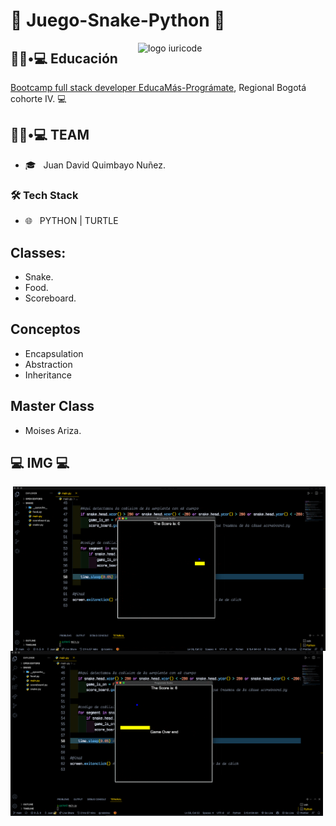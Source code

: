 #  :snake: Juego-Snake-Python :snake:

<img src="https://github.com/iuricode/iuricode/blob/main/ilus-code.svg" min-width="300px" max-width="300px" width="300px" align="right" alt="logo iuricode">


<h2> 👨🏻•💻 Educación </h2>

<p><a href="https://educamas.com.co/">Bootcamp full stack developer EducaMás-Prográmate</a>, Regional Bogotá cohorte IV. 💻 </br>
</em></p>

<h2> 👨🏻•💻 TEAM </h2>

- 🎓 &nbsp; Juan David Quimbayo Nuñez.


<h3>🛠 Tech Stack</h3>

- 🌐 &nbsp; PYTHON | TURTLE 


## Classes:
- Snake.
- Food.
- Scoreboard.

## Conceptos 
- Encapsulation
- Abstraction
- Inheritance

## Master Class  

- Moises Ariza.

<h2>💻 IMG 💻</h2>

<img align='right' src="https://github.com/JDQN/Juego-Snake-Python/blob/main/img1.png" width="500" />

<img  src="https://github.com/JDQN/Juego-Snake-Python/blob/main/img2.png" width="500" />



